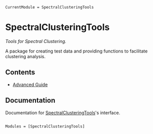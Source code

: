 ```@meta
CurrentModule = SpectralClusteringTools
```



# SpectralClusteringTools

*Tools for Spectral Clustering.*

A package for creating test data and providing functions to facilitate clustering analysis.


## Contents
* [Advanced Guide](advanced-guide.md)




## Documentation 
Documentation for [SpectralClusteringTools](https://github.com/702ph/SpectralClusteringTools.jl)'s interface.



```@index
```



```@autodocs
Modules = [SpectralClusteringTools]
```